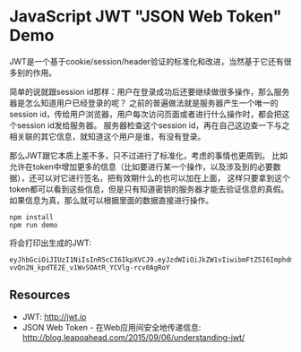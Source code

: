 JavaScript JWT "JSON Web Token" Demo
====================================

JWT是一个基于cookie/session/header验证的标准化和改进，当然基于它还有很多别的作用。

简单的说就跟session id那样：用户在登录成功后还要继续做很多操作，那么服务器是怎么知道用户已经登录的呢？
之前的普遍做法就是服务器产生一个唯一的session id，传给用户浏览器，用户每次访问页面或者进行什么操作时，都会把这个session id发给服务器。
服务器检查这个session id，再在自己这边查一下与之相关联的其它信息，就知道这个用户是谁，有没有登录。

那么JWT跟它本质上差不多，只不过进行了标准化，考虑的事情也更周到。
比如允许在token中增加更多的信息（比如要进行某一个操作，以及涉及到的必要数据），还可以对它进行签名，把有效期什么的也可以加在上面，
这样只要拿到这个token都可以看到这些信息，但是只有知道密钥的服务器才能去验证信息的真假。
如果信息为真，那么就可以根据里面的数据直接进行操作。

```
npm install
npm run demo
```

将会打印出生成的JWT:

```
eyJhbGciOiJIUzI1NiIsInR5cCI6IkpXVCJ9.eyJzdWIiOiJkZW1vIiwibmFtZSI6ImphdmFzY3JpcHQtand0LWpzb24td2ViLXRva2VuLWRlbW8iLCJpYXQiOjE5OTk5MzkwMjJ9.Sx-vvQn2N_kpdTE2E_v1WvSOAtR_YCVlg-rcv0AgRoY
```

Resources
---------

- JWT: http://jwt.io
- JSON Web Token - 在Web应用间安全地传递信息: http://blog.leapoahead.com/2015/09/06/understanding-jwt/